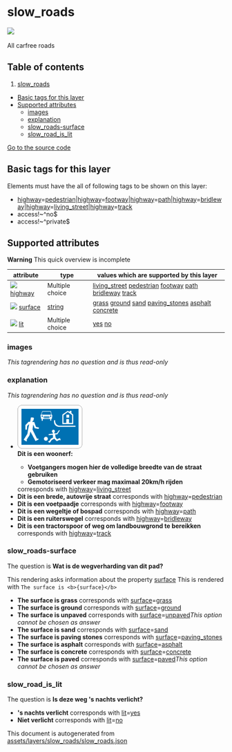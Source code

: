 

 slow_roads 
============



<img src='https://mapcomplete.osm.be/./assets/layers/slow_roads/slow_road.svg' height="100px"> 

All carfree roads




## Table of contents

1. [slow_roads](#slow_roads)
  - [Basic tags for this layer](#basic-tags-for-this-layer)
  - [Supported attributes](#supported-attributes)
    + [images](#images)
    + [explanation](#explanation)
    + [slow_roads-surface](#slow_roads-surface)
    + [slow_road_is_lit](#slow_road_is_lit)








[Go to the source code](../assets/layers/slow_roads/slow_roads.json)



 Basic tags for this layer 
---------------------------



Elements must have the all of following tags to be shown on this layer:



  - <a href='https://wiki.openstreetmap.org/wiki/Key:highway' target='_blank'>highway</a>=<a href='https://wiki.openstreetmap.org/wiki/Tag:highway%3Dpedestrian' target='_blank'>pedestrian</a>|<a href='https://wiki.openstreetmap.org/wiki/Key:highway' target='_blank'>highway</a>=<a href='https://wiki.openstreetmap.org/wiki/Tag:highway%3Dfootway' target='_blank'>footway</a>|<a href='https://wiki.openstreetmap.org/wiki/Key:highway' target='_blank'>highway</a>=<a href='https://wiki.openstreetmap.org/wiki/Tag:highway%3Dpath' target='_blank'>path</a>|<a href='https://wiki.openstreetmap.org/wiki/Key:highway' target='_blank'>highway</a>=<a href='https://wiki.openstreetmap.org/wiki/Tag:highway%3Dbridleway' target='_blank'>bridleway</a>|<a href='https://wiki.openstreetmap.org/wiki/Key:highway' target='_blank'>highway</a>=<a href='https://wiki.openstreetmap.org/wiki/Tag:highway%3Dliving_street' target='_blank'>living_street</a>|<a href='https://wiki.openstreetmap.org/wiki/Key:highway' target='_blank'>highway</a>=<a href='https://wiki.openstreetmap.org/wiki/Tag:highway%3Dtrack' target='_blank'>track</a>
  - access!~^no$
  - access!~^private$




 Supported attributes 
----------------------



**Warning** This quick overview is incomplete



attribute | type | values which are supported by this layer
----------- | ------ | ------------------------------------------
[<img src='https://mapcomplete.osm.be/assets/svg/statistics.svg' height='18px'>](https://taginfo.openstreetmap.org/keys/highway#values) [highway](https://wiki.openstreetmap.org/wiki/Key:highway) | Multiple choice | [living_street](https://wiki.openstreetmap.org/wiki/Tag:highway%3Dliving_street) [pedestrian](https://wiki.openstreetmap.org/wiki/Tag:highway%3Dpedestrian) [footway](https://wiki.openstreetmap.org/wiki/Tag:highway%3Dfootway) [path](https://wiki.openstreetmap.org/wiki/Tag:highway%3Dpath) [bridleway](https://wiki.openstreetmap.org/wiki/Tag:highway%3Dbridleway) [track](https://wiki.openstreetmap.org/wiki/Tag:highway%3Dtrack)
[<img src='https://mapcomplete.osm.be/assets/svg/statistics.svg' height='18px'>](https://taginfo.openstreetmap.org/keys/surface#values) [surface](https://wiki.openstreetmap.org/wiki/Key:surface) | [string](../SpecialInputElements.md#string) | [grass](https://wiki.openstreetmap.org/wiki/Tag:surface%3Dgrass) [ground](https://wiki.openstreetmap.org/wiki/Tag:surface%3Dground) [sand](https://wiki.openstreetmap.org/wiki/Tag:surface%3Dsand) [paving_stones](https://wiki.openstreetmap.org/wiki/Tag:surface%3Dpaving_stones) [asphalt](https://wiki.openstreetmap.org/wiki/Tag:surface%3Dasphalt) [concrete](https://wiki.openstreetmap.org/wiki/Tag:surface%3Dconcrete)
[<img src='https://mapcomplete.osm.be/assets/svg/statistics.svg' height='18px'>](https://taginfo.openstreetmap.org/keys/lit#values) [lit](https://wiki.openstreetmap.org/wiki/Key:lit) | Multiple choice | [yes](https://wiki.openstreetmap.org/wiki/Tag:lit%3Dyes) [no](https://wiki.openstreetmap.org/wiki/Tag:lit%3Dno)




### images 



_This tagrendering has no question and is thus read-only_





### explanation 



_This tagrendering has no question and is thus read-only_





  - **<div class='flex'><img src='./assets/layers/slow_roads/woonerf.svg' style='width: 150px; height: auto; margin-right: 0.5em;' /> <div> Dit is een woonerf: <ul><li>Voetgangers mogen hier de volledige breedte van de straat gebruiken</li><li>Gemotoriseerd verkeer mag maximaal <b>20km/h</b> rijden</li></ul></div></div>** corresponds with <a href='https://wiki.openstreetmap.org/wiki/Key:highway' target='_blank'>highway</a>=<a href='https://wiki.openstreetmap.org/wiki/Tag:highway%3Dliving_street' target='_blank'>living_street</a>
  - **Dit is een brede, autovrije straat** corresponds with <a href='https://wiki.openstreetmap.org/wiki/Key:highway' target='_blank'>highway</a>=<a href='https://wiki.openstreetmap.org/wiki/Tag:highway%3Dpedestrian' target='_blank'>pedestrian</a>
  - **Dit is een voetpaadje** corresponds with <a href='https://wiki.openstreetmap.org/wiki/Key:highway' target='_blank'>highway</a>=<a href='https://wiki.openstreetmap.org/wiki/Tag:highway%3Dfootway' target='_blank'>footway</a>
  - **Dit is een wegeltje of bospad** corresponds with <a href='https://wiki.openstreetmap.org/wiki/Key:highway' target='_blank'>highway</a>=<a href='https://wiki.openstreetmap.org/wiki/Tag:highway%3Dpath' target='_blank'>path</a>
  - **Dit is een ruiterswegel** corresponds with <a href='https://wiki.openstreetmap.org/wiki/Key:highway' target='_blank'>highway</a>=<a href='https://wiki.openstreetmap.org/wiki/Tag:highway%3Dbridleway' target='_blank'>bridleway</a>
  - **Dit is een tractorspoor of weg om landbouwgrond te bereikken** corresponds with <a href='https://wiki.openstreetmap.org/wiki/Key:highway' target='_blank'>highway</a>=<a href='https://wiki.openstreetmap.org/wiki/Tag:highway%3Dtrack' target='_blank'>track</a>




### slow_roads-surface 



The question is **Wat is de wegverharding van dit pad?**

This rendering asks information about the property  [surface](https://wiki.openstreetmap.org/wiki/Key:surface) 
This is rendered with `The surface is <b>{surface}</b>`



  - **The surface is <b>grass</b>** corresponds with <a href='https://wiki.openstreetmap.org/wiki/Key:surface' target='_blank'>surface</a>=<a href='https://wiki.openstreetmap.org/wiki/Tag:surface%3Dgrass' target='_blank'>grass</a>
  - **The surface is <b>ground</b>** corresponds with <a href='https://wiki.openstreetmap.org/wiki/Key:surface' target='_blank'>surface</a>=<a href='https://wiki.openstreetmap.org/wiki/Tag:surface%3Dground' target='_blank'>ground</a>
  - **The surface is <b>unpaved</b>** corresponds with <a href='https://wiki.openstreetmap.org/wiki/Key:surface' target='_blank'>surface</a>=<a href='https://wiki.openstreetmap.org/wiki/Tag:surface%3Dunpaved' target='_blank'>unpaved</a>_This option cannot be chosen as answer_
  - **The surface is <b>sand</b>** corresponds with <a href='https://wiki.openstreetmap.org/wiki/Key:surface' target='_blank'>surface</a>=<a href='https://wiki.openstreetmap.org/wiki/Tag:surface%3Dsand' target='_blank'>sand</a>
  - **The surface is <b>paving stones</b>** corresponds with <a href='https://wiki.openstreetmap.org/wiki/Key:surface' target='_blank'>surface</a>=<a href='https://wiki.openstreetmap.org/wiki/Tag:surface%3Dpaving_stones' target='_blank'>paving_stones</a>
  - **The surface is <b>asphalt</b>** corresponds with <a href='https://wiki.openstreetmap.org/wiki/Key:surface' target='_blank'>surface</a>=<a href='https://wiki.openstreetmap.org/wiki/Tag:surface%3Dasphalt' target='_blank'>asphalt</a>
  - **The surface is <b>concrete</b>** corresponds with <a href='https://wiki.openstreetmap.org/wiki/Key:surface' target='_blank'>surface</a>=<a href='https://wiki.openstreetmap.org/wiki/Tag:surface%3Dconcrete' target='_blank'>concrete</a>
  - **The surface is <b>paved</b>** corresponds with <a href='https://wiki.openstreetmap.org/wiki/Key:surface' target='_blank'>surface</a>=<a href='https://wiki.openstreetmap.org/wiki/Tag:surface%3Dpaved' target='_blank'>paved</a>_This option cannot be chosen as answer_




### slow_road_is_lit 



The question is **Is deze weg 's nachts verlicht?**





  - **'s nachts verlicht** corresponds with <a href='https://wiki.openstreetmap.org/wiki/Key:lit' target='_blank'>lit</a>=<a href='https://wiki.openstreetmap.org/wiki/Tag:lit%3Dyes' target='_blank'>yes</a>
  - **Niet verlicht** corresponds with <a href='https://wiki.openstreetmap.org/wiki/Key:lit' target='_blank'>lit</a>=<a href='https://wiki.openstreetmap.org/wiki/Tag:lit%3Dno' target='_blank'>no</a>
 

This document is autogenerated from [assets/layers/slow_roads/slow_roads.json](https://github.com/pietervdvn/MapComplete/blob/develop/assets/layers/slow_roads/slow_roads.json)